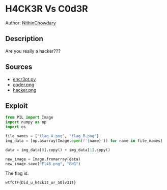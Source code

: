 # H4CK3R Vs C0d3R

Author: [NithinChowdary](https://github.com/nithinchowdary007)

## Description
Are you really a hacker???


## Sources

- [encr3pt.py](./encr3pt.py)
- [coder.png](./Images/coder.png)
- [hacker.png](./Images/hacker.png)


## Exploit
```py
from PIL import Image
import numpy as np
import os

file_names = ["flag_A.png", "flag_B.png"]
img_data = [np.asarray(Image.open(f'{name}')) for name in file_names]

data = img_data[0].copy() + img_data[1].copy()

new_image = Image.fromarray(data)
new_image.save("Fl48.png", "PNG")
```

The flag is:

```
wtfCTF{Did_u_h4ck1t_or_50lv31t}
```
